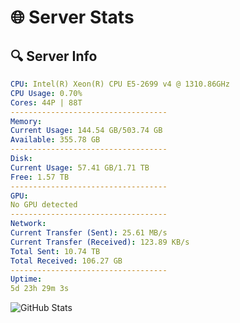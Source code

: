 # 🌐 Server Stats
## 🔍 Server Info
```yaml
CPU: Intel(R) Xeon(R) CPU E5-2699 v4 @ 1310.86GHz
CPU Usage: 0.70%
Cores: 44P | 88T
-----------------------------------
Memory:
Current Usage: 144.54 GB/503.74 GB
Available: 355.78 GB
-----------------------------------
Disk:
Current Usage: 57.41 GB/1.71 TB
Free: 1.57 TB
-----------------------------------
GPU:
No GPU detected
-----------------------------------
Network:
Current Transfer (Sent): 25.61 MB/s
Current Transfer (Received): 123.89 KB/s
Total Sent: 10.74 TB
Total Received: 106.27 GB
-----------------------------------
Uptime:
5d 23h 29m 3s
```
![GitHub Stats](https://img.shields.io/badge/Updated-2025-03-13_20:51:52-blue)